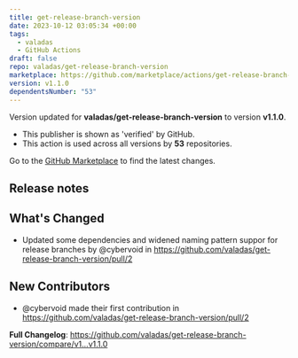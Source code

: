 ```yaml
---
title: get-release-branch-version
date: 2023-10-12 03:05:34 +00:00
tags:
  - valadas
  - GitHub Actions
draft: false
repo: valadas/get-release-branch-version
marketplace: https://github.com/marketplace/actions/get-release-branch-version
version: v1.1.0
dependentsNumber: "53"
---
```



Version updated for **valadas/get-release-branch-version** to version **v1.1.0**.
- This publisher is shown as 'verified' by GitHub.
- This action is used across all versions by **53** repositories.

Go to the [GitHub Marketplace](https://github.com/marketplace/actions/get-release-branch-version) to find the latest changes.

## Release notes

## What's Changed
* Updated some dependencies and widened naming pattern suppor for release branches by @cybervoid in https://github.com/valadas/get-release-branch-version/pull/2

## New Contributors
* @cybervoid made their first contribution in https://github.com/valadas/get-release-branch-version/pull/2

**Full Changelog**: https://github.com/valadas/get-release-branch-version/compare/v1...v1.1.0
